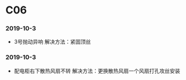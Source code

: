﻿# C06
### 2019-10-3
* 3号抛动异响 解决方法：紧固顶丝
### 2019-10-3
* 配电柜右下散热风扇不转 解决方法：更换散热风扇一个风扇打孔攻丝安装
















